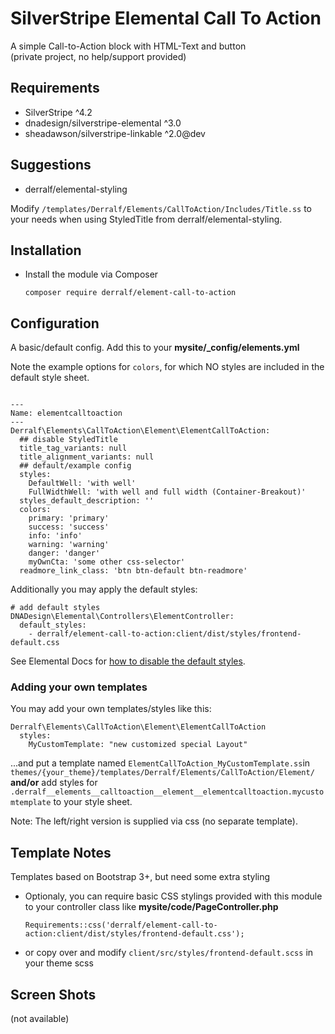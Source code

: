 # SilverStripe Elemental Call To Action
A simple Call-to-Action block with HTML-Text and button  
(private project, no help/support provided)

## Requirements

* SilverStripe ^4.2
* dnadesign/silverstripe-elemental ^3.0
* sheadawson/silverstripe-linkable ^2.0@dev

## Suggestions
* derralf/elemental-styling

Modify `/templates/Derralf/Elements/CallToAction/Includes/Title.ss` to your needs when using StyledTitle from derralf/elemental-styling.


## Installation

- Install the module via Composer
  ```
  composer require derralf/element-call-to-action
  ``` 

## Configuration

A basic/default config. Add this to your **mysite/\_config/elements.yml**

Note the example options for `colors`, for which NO styles are included in the default style sheet.

```

---
Name: elementcalltoaction
---
Derralf\Elements\CallToAction\Element\ElementCallToAction:
  ## disable StyledTitle
  title_tag_variants: null
  title_alignment_variants: null
  ## default/example config
  styles:
    DefaultWell: 'with well'
    FullWidthWell: 'with well and full width (Container-Breakout)'
  styles_default_description: ''
  colors:
    primary: 'primary'
    success: 'success'
    info: 'info'
    warning: 'warning'
    danger: 'danger'
    myOwnCta: 'some other css-selector'
  readmore_link_class: 'btn btn-default btn-readmore'
```

Additionally you may apply the default styles:

```
# add default styles
DNADesign\Elemental\Controllers\ElementController:
  default_styles:
    - derralf/element-call-to-action:client/dist/styles/frontend-default.css
```

See Elemental Docs for [how to disable the default styles](https://github.com/dnadesign/silverstripe-elemental#disabling-the-default-stylesheets).

### Adding your own templates

You may add your own templates/styles like this:

```
Derralf\Elements\CallToAction\Element\ElementCallToAction
  styles:
    MyCustomTemplate: "new customized special Layout"
```

...and put a template named `ElementCallToAction_MyCustomTemplate.ss`in `themes/{your_theme}/templates/Derralf/Elements/CallToAction/Element/`  
**and/or**
add styles for `.derralf__elements__calltoaction__element__elementcalltoaction.mycustomtemplate` to your style sheet.  

Note: The left/right version is supplied via css (no separate template).


## Template Notes

Templates based on Bootstrap 3+, but need some extra styling

- Optionaly, you can require basic CSS stylings provided with this module to your controller class like **mysite/code/PageController.php**  
  
  ```
  Requirements::css('derralf/element-call-to-action:client/dist/styles/frontend-default.css');
  ```
- or copy over and modify `client/src/styles/frontend-default.scss` in your theme scss 

## Screen Shots

(not available)


